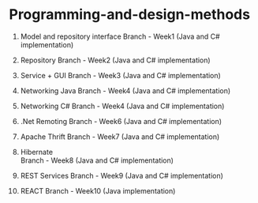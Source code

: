 # Programming-and-design-methods

1. Model and repository interface
Branch - Week1 (Java and C# implementation)

2. Repository 
Branch - Week2 (Java and C# implementation)

3. Service + GUI 
Branch - Week3 (Java and C# implementation)

4. Networking Java
Branch - Week4 (Java and C# implementation)

5. Networking C#
Branch - Week4 (Java and C# implementation)

6. .Net Remoting 
Branch - Week6 (Java and C# implementation)

7. Apache Thrift
Branch - Week7 (Java and C# implementation)  

8. Hibernate  
Branch - Week8 (Java and C# implementation)

9. REST Services
Branch - Week9 (Java and C# implementation)

10. REACT
Branch - Week10 (Java implementation)
